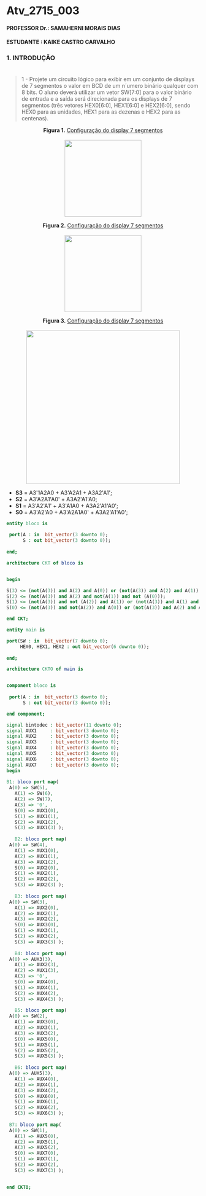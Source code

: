 # Atv_2715_003
#### PROFESSOR Dr.: SAMAHERNI MORAIS DIAS 
#### ESTUDANTE    : KAIKE CASTRO CARVALHO


### 1. INTRODUÇÃO <br/> <br/>

> 1 - Projete um circuito lógico para exibir em um conjunto de displays de 7 segmentos o valor
em BCD de um n´umero binário qualquer com 8 bits. O aluno deverá utilizar um vetor SW[7:0]
para o valor binário de entrada e a saída será direcionada para os displays de 7 segmentos
(três vetores HEX0[6:0], HEX1[6:0] e HEX2[6:0], sendo HEX0 para as unidades, HEX1 para as
dezenas e HEX2 para as centenas).


<p align="center">
  <b>Figura 1.</b>
 <a href="#">Configuração do display 7 segmentos</a> 
 <br><br>
<img src="https://user-images.githubusercontent.com/42541528/62499610-b3823b00-b7b9-11e9-92eb-84c196656166.png" width="200" heigth="200"> 
 </p>
 
  
 <p align="center">
  <b>Figura 2.</b>
 <a href="#">Configuração do display 7 segmentos</a> 
 <br><br>
<img src="https://user-images.githubusercontent.com/42541528/62499665-e298ac80-b7b9-11e9-8795-b0c3fc0375a2.png" width="200" heigth="200"> 
 </p>
 
 
 <p align="center">
  <b>Figura 3.</b>
 <a href="#">Configuração do display 7 segmentos</a> 
 <br><br>
<img src="https://user-images.githubusercontent.com/42541528/62499735-1d9ae000-b7ba-11e9-9077-81a5440916e3.png" width="400" heigth="200"> 
 </p>
 
 * **S3** = A3'1A2A0 + A3'A2A1 + A3A2'A1';
 * **S2** = A3'A2A1'A0' + A3A2'A1'A0;
 * **S1** = A3'A2'A1' + A3'A1A0 + A3A2'A1'A0';
 * **S0** = A3'A2'A0 + A3'A2A1A0' + A3A2'A1'A0';
 
 ``` vhdl
entity bloco is
  
  port(A : in  bit_vector(3 downto 0);
       S : out bit_vector(3 downto 0));
    
end;
```
 ``` vhdl
 architecture CKT of bloco is 


 begin

 S(3) <= (not(A(3)) and A(2) and A(0)) or (not(A(3)) and A(2) and A(1)) or (A(3) and not(A(2)) and not(A(1)));
 S(2) <= (not(A(3)) and A(2) and not(A(1)) and not (A(0)));
 S(1) <= (not(A(3)) and not (A(2)) and A(1)) or (not(A(3)) and A(1) and A(0)) or (A(3) and not(A(2)) and not(A(1)) and not(A(0)));
 S(0) <= (not(A(3)) and not(A(2)) and A(0)) or (not(A(3)) and A(2) and A(1) and not(A(0))) or (A(3) and not(A(2)) and not(A(1)) and not(A(0)));

end CKT;


 ```
  ``` vhdl
entity main is
  
  port(SW : in  bit_vector(7 downto 0);
       HEX0, HEX1, HEX2 : out bit_vector(6 downto 0));
    
end;
 ```
 ``` vhdl
architecture CKTO of main is 


 component bloco is
   
  port(A : in  bit_vector(3 downto 0);
       S : out bit_vector(3 downto 0));    

end component;

signal bintodec : bit_vector(11 downto 0);
signal AUX1     : bit_vector(3 downto 0);
signal AUX2     : bit_vector(3 downto 0);
signal AUX3     : bit_vector(3 downto 0);
signal AUX4     : bit_vector(3 downto 0);
signal AUX5     : bit_vector(3 downto 0);
signal AUX6     : bit_vector(3 downto 0);
signal AUX7     : bit_vector(3 downto 0);
begin
  
B1: bloco port map(
  A(0) => SW(5),
	A(1) => SW(6), 
	A(2) => SW(7),
	A(3) => '0',
	S(0) => AUX1(0),
	S(1) => AUX1(1),
	S(2) => AUX1(2),
	S(3) => AUX1(3) );
	
	B2: bloco port map(
  A(0) => SW(4),
	A(1) => AUX1(0), 
	A(2) => AUX1(1),
	A(3) => AUX1(2),
	S(0) => AUX2(0),
	S(1) => AUX2(1),
	S(2) => AUX2(2),
	S(3) => AUX2(3) );
	
	B3: bloco port map(
  A(0) => SW(3),
	A(1) => AUX2(0), 
	A(2) => AUX2(1),
	A(3) => AUX2(2),
	S(0) => AUX3(0),
	S(1) => AUX3(1),
	S(2) => AUX3(2),
	S(3) => AUX3(3) );
	
	B4: bloco port map(
  A(0) => AUX3(3),
	A(1) => AUX2(3), 
	A(2) => AUX1(3),
	A(3) => '0',
	S(0) => AUX4(0),
	S(1) => AUX4(1),
	S(2) => AUX4(2),
	S(3) => AUX4(3) );
	
	B5: bloco port map(
  A(0) => SW(2),
	A(1) => AUX3(0), 
	A(2) => AUX3(1),
	A(3) => AUX3(2),
	S(0) => AUX5(0),
	S(1) => AUX5(1),
	S(2) => AUX5(2),
	S(3) => AUX5(3) );
	
	B6: bloco port map(
  A(0) => AUX5(3),
	A(1) => AUX4(0), 
	A(2) => AUX4(1),
	A(3) => AUX4(2),
	S(0) => AUX6(0),
	S(1) => AUX6(1),
	S(2) => AUX6(2),
	S(3) => AUX6(3) );
	
  B7: bloco port map(
  A(0) => SW(1),
	A(1) => AUX5(0), 
	A(2) => AUX5(1),
	A(3) => AUX5(2),
	S(0) => AUX7(0),
	S(1) => AUX7(1),
	S(2) => AUX7(2),
	S(3) => AUX7(3) );
	
 
end CKTO;
 ```
